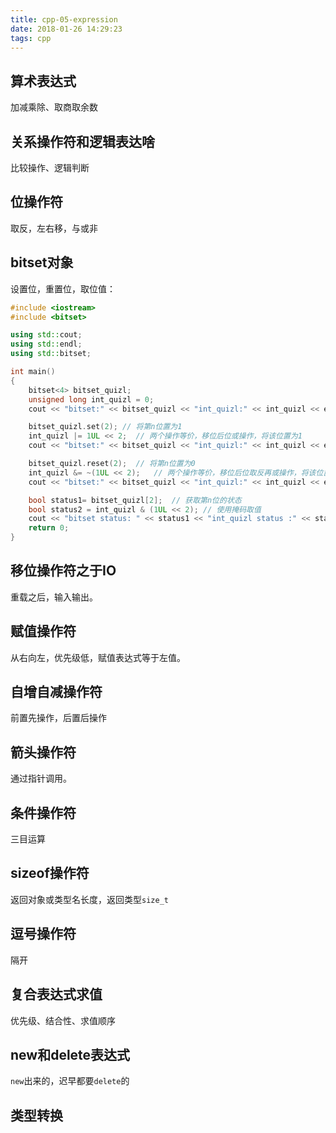 ```yaml
---
title: cpp-05-expression
date: 2018-01-26 14:29:23
tags: cpp
---
```

## 算术表达式

加减乘除、取商取余数

## 关系操作符和逻辑表达啥

比较操作、逻辑判断

## 位操作符

取反，左右移，与或非

## bitset对象

设置位，重置位，取位值： 

```cpp
#include <iostream>
#include <bitset>

using std::cout;
using std::endl;
using std::bitset;

int main()
{
	bitset<4> bitset_quizl;
	unsigned long int_quizl = 0;
	cout << "bitset:" << bitset_quizl << "int_quizl:" << int_quizl << endl;

	bitset_quizl.set(2); // 将第n位置为1
	int_quizl |= 1UL << 2;	// 两个操作等价，移位后位或操作，将该位置为1
	cout << "bitset:" << bitset_quizl << "int_quizl:" << int_quizl << endl;

	bitset_quizl.reset(2);	// 将第n位置为0
	int_quizl &= ~(1UL << 2);	// 两个操作等价，移位后位取反再或操作，将该位置为0
	cout << "bitset:" << bitset_quizl << "int_quizl:" << int_quizl << endl;

	bool status1= bitset_quizl[2];	// 获取第n位的状态
	bool status2 = int_quizl & (1UL << 2); // 使用掩码取值
	cout << "bitset status: " << status1 << "int_quizl status :" << status2;
	return 0;
}
```

## 移位操作符之于IO

重载之后，输入输出。

## 赋值操作符

从右向左，优先级低，赋值表达式等于左值。

## 自增自减操作符

前置先操作，后置后操作

## 箭头操作符

通过指针调用。

## 条件操作符

三目运算

## sizeof操作符

返回对象或类型名长度，返回类型`size_t`

## 逗号操作符

隔开

## 复合表达式求值

优先级、结合性、求值顺序

## new和delete表达式

`new`出来的，迟早都要`delete`的

## 类型转换


